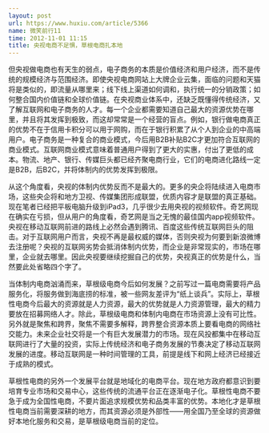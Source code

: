 ```yaml
---
layout: post
url: https://www.huxiu.com/article/5366
name: 微笑前行11
time: 2012-11-01 11:15
title: 央视电商不足惧，草根电商扎本地
---
```

但央视做电商也有天生的弱点，电子商务的本质是价值经济和用户经济，而不是传统的规模经济与范围经济。即使央视电商网站上大牌企业云集，面临的问题和天猫将是类似的，即流量从哪里来；线下线上渠道如何调和，执行统一的分销政策；如何整合国内价值链和全球价值链。在央视商业体系中，还缺乏既懂得传统经济，又了解互联网和电子商务的人才。每一个企业都需要知道自己最大的资源优势在哪里，并且将其发挥到极致，而这却常常是一个经营的盲点。例如，银行做电商真正的优势不在于信用卡积分可以用于网购，而在于银行积累了从个人到企业的中高端用户。电子商务是一种复合的商业模式，今后用B2B补贴B2C才更加符合互联网的商业模式。互联网商业模式意味着普通用户得到了更大的实惠，付出了更低的成本。物流、地产、银行、传媒巨头都已经齐聚电商行业，它们的电商进化路线一定是B2B，后B2C，并将体制内的优势发挥到极限。

从这个角度看，央视的体制内优势反而不是最大的。更多的央企将陆续进入电商市场，这些央企将和地方卫视、传媒集团形成联盟，优质内容才是联盟的真正基础。现在笔者已经把平板电脑升级到iPad3，几乎很少去用央视的视频软件。奇艺网现在确实在亏损，但从用户的角度看，奇艺网是当之无愧的最佳国内app视频软件。央视在移动互联网前进的路线上必然会遇到腾讯、百度这些传统互联网巨头的阻击。对于互联网用户而言，央视不再是最权威的媒体，否则央视为何要到新浪微博去注册呢？央视的互联网劣势会抵消体制内优势，而企业是非常现实的，市场在哪里，企业就去哪里。因此央视要继续挖掘自己的优势，央视真正的优势是什么，当然要此处省略四个字了。

当体制内电商汹涌而来，草根级电商今后如何发展？之前写过一篇电商需要将产品服务化，将服务做到海底捞的标准，被一些网友差评为“纸上谈兵”。实际上，草根性电商今后最大的资源就是人力资源，最大的优势就是人力资源管理，最大的精力要放在招募网络人才。除此，草根级电商和体制内电商在市场资源上没有可比性。另外就是聚焦和跨界，聚焦不需要多解释，跨界整合资源本质上要看电商的网络社交能力。未来企业社交将是一个有巨大发展潜力的市场。现在风投都集中在移动互联网进行了大量的投资，实际上传统经济和电子商务发展的节奏决定了移动互联网发展的进度。移动互联网是一种时间管理的工具，前提是线下和网上经济已经接近于成熟的模式。

草根性电商的另外一个发展平台就是地域化的电商平台。现在地方政府都意识到要培育专业市场和交易中心，这些传统的流通平台正在逐渐电子化。草根性电商不要急于成为全国性电商，不要片面追求规模优势和品类丰富的优势。本地化才是草根性电商当前需要深耕的地方，而其资源必须是外部性——用全国乃至全球的资源做好本地化服务和交易，是草根级电商当前的定位。

